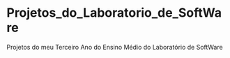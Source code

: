 # Projetos_do_Laboratorio_de_SoftWare
 Projetos do meu Terceiro Ano do Ensino Médio do Laboratório de SoftWare

